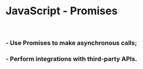 # JavaScript - Promises
<br />

### - Use Promises to make asynchronous calls;
### - Perform integrations with third-party APIs.
